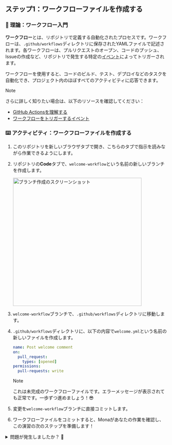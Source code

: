 ## ステップ1：ワークフローファイルを作成する

### 📖 理論：ワークフロー入門

**ワークフロー**とは、リポジトリで定義する自動化されたプロセスです。ワークフローは、`.github/workflows`ディレクトリに保存されたYAMLファイルで記述されます。各ワークフローは、プルリクエストのオープン、コードのプッシュ、Issueの作成など、リポジトリで発生する特定の[イベント](https://docs.github.com/ja/actions/learn-github-actions/events-that-trigger-workflows)によってトリガーされます。

ワークフローを使用すると、コードのビルド、テスト、デプロイなどのタスクを自動化でき、プロジェクト内のほぼすべてのアクティビティに応答できます。

> [!NOTE]
> さらに詳しく知りたい場合は、以下のリソースを確認してください：
> - [GitHub Actionsを理解する](https://docs.github.com/ja/actions/learn-github-actions/understanding-github-actions)
> - [ワークフローをトリガーするイベント](https://docs.github.com/ja/actions/learn-github-actions/events-that-trigger-workflows)

### ⌨️ アクティビティ：ワークフローファイルを作成する

1. このリポジトリを新しいブラウザタブで開き、こちらのタブで指示を読みながら作業できるようにします。

1. リポジトリの**Code**タブで、`welcome-workflow`という名前の新しいブランチを作成します。

   <img width="400" alt="ブランチ作成のスクリーンショット" src="https://github.com/user-attachments/assets/8aa4a918-c877-4214-9efe-c9a99ca6421b" />

1. `welcome-workflow`ブランチで、`.github/workflows`ディレクトリに移動します。

1. `.github/workflows`ディレクトリに、以下の内容で`welcome.yml`という名前の新しいファイルを作成します。

   ```yaml
   name: Post welcome comment
   on:
     pull_request:
       types: [opened]
   permissions:
     pull-requests: write
   ```

   > [!NOTE]
   > これは未完成のワークフローファイルです。エラーメッセージが表示されても正常です。一歩ずつ進めましょう！😎

1. 変更を`welcome-workflow`ブランチに直接コミットします。

1. ワークフローファイルをコミットすると、Monaがあなたの作業を確認し、この演習の次のステップを準備します！

<details>
<summary>問題が発生しましたか？ 🤷</summary><br/>

- ワークフローファイルを作成する際には、`welcome-workflow`ブランチにいることを確認してください。
- ファイルパスとYAMLのインデントを再確認してください。

</details>